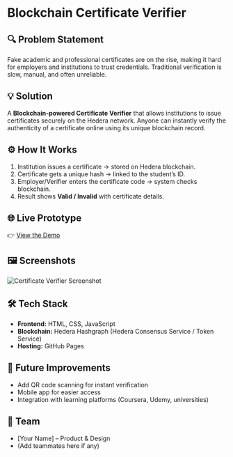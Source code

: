 # Blockchain Certificate Verifier

## 🔍 Problem Statement
Fake academic and professional certificates are on the rise, making it hard for employers and institutions to trust credentials. Traditional verification is slow, manual, and often unreliable.

## 💡 Solution
A **Blockchain-powered Certificate Verifier** that allows institutions to issue certificates securely on the Hedera network. Anyone can instantly verify the authenticity of a certificate online using its unique blockchain record.

## ⚙️ How It Works
1. Institution issues a certificate → stored on Hedera blockchain.  
2. Certificate gets a unique hash → linked to the student’s ID.  
3. Employer/Verifier enters the certificate code → system checks blockchain.  
4. Result shows **Valid / Invalid** with certificate details.  

## 🌐 Live Prototype
👉 [View the Demo](https://yourcustomdomain.com)  

## 🖼️ Screenshots
![Certificate Verifier Screenshot](assets/prototype.png)

## 🛠️ Tech Stack
- **Frontend:** HTML, CSS, JavaScript  
- **Blockchain:** Hedera Hashgraph (Hedera Consensus Service / Token Service)  
- **Hosting:** GitHub Pages  

## 🚀 Future Improvements
- Add QR code scanning for instant verification  
- Mobile app for easier access  
- Integration with learning platforms (Coursera, Udemy, universities)  

## 👥 Team
- [Your Name] – Product & Design  
- (Add teammates here if any)
